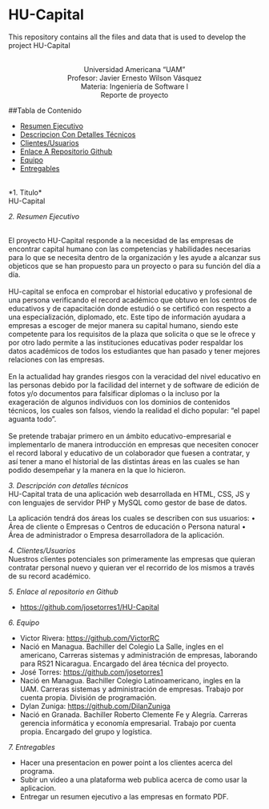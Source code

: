 # HU-Capital
This repository contains all the files and data that is used to develop the project HU-Capital


<center>
    <br>Universidad Americana “UAM” 
<br>Profesor: Javier Ernesto Wilson Vásquez
<br>Materia: Ingeniería de Software I
<br>Reporte de proyecto

</center>

##Tabla de Contenido
* [Resumen Ejecutivo](#re)
* [Descripcion Con Detalles Técnicos](#ddt)
* [Clientes/Usuarios](#cu)
* [Enlace A Repositorio Github](#enlace)
* [Equipo](#team)
* [Entregables](#entregables)

<br>
*1. Titulo*
<br>HU-Capital

<a name=re></a>*2. Resumen Ejecutivo*

<br>El proyecto HU-Capital responde a la necesidad de las empresas de encontrar capital humano con las competencias y habilidades necesarias para lo que se necesita dentro de la organización y les ayude a alcanzar sus objeticos que se han propuesto para un proyecto o para su función del día a día. 
<br>
<br>HU-capital se enfoca en comprobar el historial educativo y profesional de una persona verificando el record académico que obtuvo en los centros de educativos y de capacitación donde estudió o se certificó con respecto a una especialización, diplomado, etc. Este tipo de información ayudara a empresas a escoger de mejor manera su capital humano, siendo este competente para los requisitos de la plaza que solicita o que se le ofrece y por otro lado permite a las instituciones educativas poder respaldar los datos académicos de todos los estudiantes que han pasado y tener mejores relaciones con las empresas. 
<br>
<br>En la actualidad hay grandes riesgos con la veracidad del nivel educativo en las personas debido por la facilidad del internet y de software de edición de fotos y/o documentos para falsificar diplomas o la incluso por la exageración de algunos individuos con los dominios de contenidos técnicos, los cuales son falsos, viendo la realidad el dicho popular: “el papel aguanta todo”.
<br>
<br>Se pretende trabajar primero en un ámbito educativo-empresarial e implementarlo de manera introducción en empresas que necesiten conocer el record laboral y educativo de un colaborador que fuesen a contratar, y así tener a mano el historial de las distintas áreas en las cuales se han podido desempeñar y la manera en la que lo hicieron.
<br>

<a name=ddt></a>*3. Descripción con detalles técnicos*
<br>HU-Capital trata de una aplicación web desarrollada en HTML, CSS, JS y con lenguajes de servidor PHP y MySQL como gestor de base de datos. 

La aplicación tendrá dos áreas los cuales se describen con sus usuarios: 
•	Área de cliente
o	Empresas
o	Centros de educación
o	Persona natural
•	Área de administrador
o	Empresa desarrolladora de la aplicación. 


<a name=cu></a>*4. Clientes/Usuarios*
<br>Nuestros clientes potenciales son primeramente las empresas que quieran contratar personal nuevo y quieran ver el recorrido de los mismos a través de su record académico. 

<a name=enlace></a>*5. Enlace al repositorio en Github*
* https://github.com/josetorres1/HU-Capital

<a name=team></a>*6. Equipo*
* Victor Rivera: https://github.com/VictorRC
 * Nació en Managua. Bachiller del Colegio La Salle, ingles en el americano, Carreras sistemas y administración de empresas, laborando para RS21 Nicaragua. Encargado del área técnica del proyecto.
* José Torres: https://github.com/josetorres1
 * Nació en Managua. Bachiller Colegio Latinoamericano, ingles en la UAM. Carreras sistemas y administración de empresas. Trabajo por cuenta propia. División de programación. 
* Dylan Zuniga: https://github.com/DilanZuniga
 * Nació en Granada. Bachiller Roberto Clemente Fe y Alegría. Carreras gerencia informática y economía empresarial. Trabajo por cuenta propia. Encargado del grupo y logística.

<a name=entregables></a>*7. Entregables*
* Hacer una presentacion en power point a los clientes acerca del programa.
* Subir un video a una plataforma web publica acerca de como usar la aplicacion.
* Entregar un resumen ejecutivo a las empresas en formato PDF.
